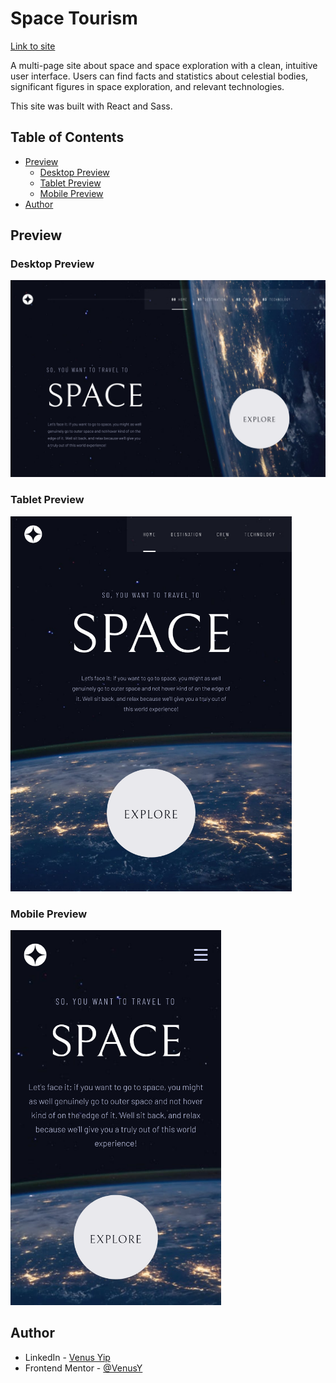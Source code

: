 # Space Tourism

[Link to site](venusy.github.io/space-tourism/)

A multi-page site about space and space exploration with a clean, intuitive 
user interface. Users can find facts and statistics about celestial bodies, 
significant figures in space exploration, and relevant technologies.

This site was built with React and Sass.

## Table of Contents

- [Preview](#preview)
  - [Desktop Preview](#desktop-preview)
  - [Tablet Preview](#tablet-preview)
  - [Mobile Preview](#mobile-preview)
- [Author](#author)

## Preview

### Desktop Preview
<img src="./assets/readme-images/desktop-preview.png" alt="Desktop preview" />

### Tablet Preview
<img height="600" src="./assets/readme-images/tablet-preview.png" alt="Tablet preview" />

### Mobile Preview
<img height="600" src="./assets/readme-images/mobile-preview.png" alt="Mobile preview" />

## Author

- LinkedIn - [Venus Yip](https://www.linkedin.com/in/venus-yip-869aa4217/)
- Frontend Mentor - [@VenusY](https://www.frontendmentor.io/profile/VenusY)
